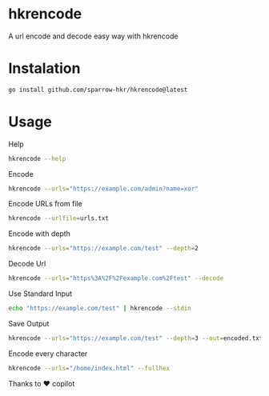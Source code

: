 # hkrencode
A url encode and decode easy way with hkrencode

# Instalation
```bash
go install github.com/sparrow-hkr/hkrencode@latest
```

# Usage
Help
```bash
hkrencode --help
```
Encode  
```bash
hkrencode --urls="https://example.com/admin?name=xor"
```
Encode URLs from file  
```bash
hkrencode --urlfile=urls.txt
```
Encode with depth  
```bash
hkrencode --urls="https://example.com/test" --depth=2
```
Decode Url
```bash
hkrencode --urls="https%3A%2F%2Fexample.com%2Ftest" --decode
```
Use Standard Input  
```bash
echo "https://example.com/test" | hkrencode --stdin
```
Save Output  
```bash
hkrencode --urls="https://example.com/test" --depth=3 --out=encoded.txt
```
Encode every character  
```bash
hkrencode --urls="/home/index.html" --fullhex
```

Thanks to ❤️ copilot
